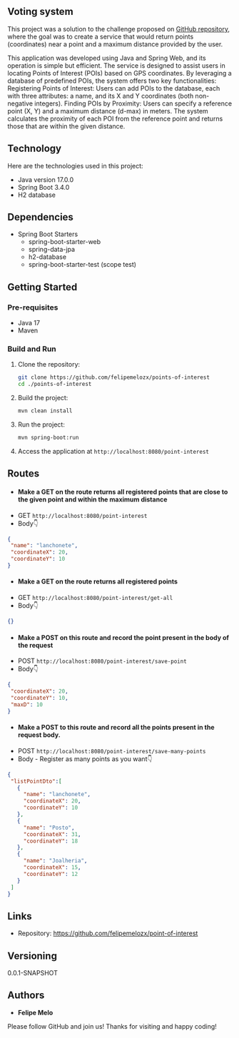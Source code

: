 ## Voting system


This project was a solution to the challenge proposed on [GitHub repository](https://github.com/backend-br/desafios/blob/master/points-of-interest/PROBLEM.md), where the goal was to create a service that would
return points (coordinates) near a point and a maximum distance provided by the user.

This application was developed using Java and Spring Web, and its operation is simple but efficient. The service is designed to assist users in locating Points of Interest (POIs)
based on GPS coordinates. By leveraging a database of predefined POIs, the system offers two key functionalities:
Registering Points of Interest: Users can add POIs to the database, each with three attributes: a name, and its X and Y coordinates (both non-negative integers).
Finding POIs by Proximity: Users can specify a reference point (X, Y) and a maximum distance (d-max) in meters. The system calculates the proximity of each POI from the reference point and returns those that are within the given distance.
## Technology

Here are the technologies used in this project:

* Java version 17.0.0
* Spring Boot 3.4.0
* H2 database


## Dependencies

* Spring Boot Starters
    - spring-boot-starter-web
    - spring-data-jpa
    - h2-database
    - spring-boot-starter-test (scope test)

## Getting Started

### Pre-requisites

- Java 17
- Maven

### Build and Run

1. Clone the repository:
    ```bash
    git clone https://github.com/felipemelozx/points-of-interest
    cd ./points-of-interest
    ```

2. Build the project:
    ```bash
    mvn clean install
    ```
3. Run the project:
    ```bash
    mvn spring-boot:run
    ```

4. Access the application at `http://localhost:8080/point-interest`

## Routes
- ####  Make a GET on the route returns all registered points that are close to the given point and within the maximum distance
- GET `http://localhost:8080/point-interest`
- Body👇
 ```json
{
  "name": "lanchonete",
  "coordinateX": 20,
  "coordinateY": 10
}
```
- ####   Make a GET on the route returns all registered points
- GET `http://localhost:8080/point-interest/get-all`
- Body👇
 ```json
{}
```
- ####  Make a POST on this route and record the point present in the body of the request
- POST `http://localhost:8080/point-interest/save-point`
- Body👇
 ```json
{
  "coordinateX": 20,
  "coordinateY": 10,
  "maxD": 10
}
```
- ####   Make a POST to this route and record all the points present in the request body.
- POST `http://localhost:8080/point-interest/save-many-points`
- Body - Register as many points as you want👇
 ```json
{
  "listPointDto":[
    {
      "name": "lanchonete",
      "coordinateX": 20,
      "coordinateY": 10
    },
    {
      "name": "Posto",
      "coordinateX": 31,
      "coordinateY": 18
    },
    {
      "name": "Joalheria",
      "coordinateX": 15,
      "coordinateY": 12
    }
  ]
}
```

## Links

- Repository: https://github.com/felipemelozx/point-of-interest

## Versioning

0.0.1-SNAPSHOT

## Authors

* **Felipe Melo**

Please follow GitHub and join us! Thanks for visiting and happy coding!